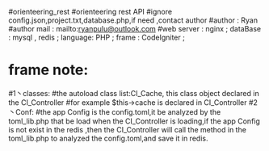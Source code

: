 #orienteering_rest
#orienteering rest API
#ignore config.json,project.txt,database.php,if need ,contact author
#author : Ryan
#author mail : mailto:ryanpulu@outlook.com
#web server : nginx ; dataBase : mysql , redis ; language: PHP ;  frame : CodeIgniter ;
# frame note: 
#1丶classes:
#the autoload class list:CI_Cache, this class object declared in the CI_Controller 
#for example $this->cache is declared in CI_Controller
#2丶Conf:
#the app Config is the config.toml,it be analyzed by the toml_lib.php that be load when the CI_Controller is loading,if the app Config is not exist in the redis ,then the CI_Controller will call the method in the toml_lib.php to analyzed the config.toml,and save it in redis.